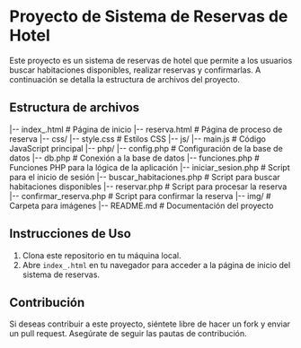 # Proyecto de Sistema de Reservas de Hotel

Este proyecto es un sistema de reservas de hotel que permite a los usuarios buscar habitaciones disponibles, realizar reservas y confirmarlas. A continuación se detalla la estructura de archivos del proyecto.

## Estructura de archivos


|-- index_.html # Página de inicio
|-- reserva.html # Página de proceso de reserva
|-- css/
|-- style.css # Estilos CSS
|-- js/
|-- main.js # Código JavaScript principal
|-- php/
|-- config.php # Configuración de la base de datos
|-- db.php # Conexión a la base de datos
|-- funciones.php # Funciones PHP para la lógica de la aplicación
|-- iniciar_sesion.php # Script para el inicio de sesión
|-- buscar_habitaciones.php # Script para buscar habitaciones disponibles
|-- reservar.php # Script para procesar la reserva
|-- confirmar_reserva.php # Script para confirmar la reserva
|-- img/ # Carpeta para imágenes
|-- README.md # Documentación del proyecto

## Instrucciones de Uso

1. Clona este repositorio en tu máquina local.
2. Abre `index_.html` en tu navegador para acceder a la página de inicio del sistema de reservas.

## Contribución

Si deseas contribuir a este proyecto, siéntete libre de hacer un fork y enviar un pull request. Asegúrate de seguir las pautas de contribución.
